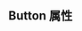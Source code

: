 ## Button 属性

<script setup lang="ts">
import { buttonProps } from "../../example/button/api.ts"
</script>

<api-block type="prop" :data="buttonProps" />
